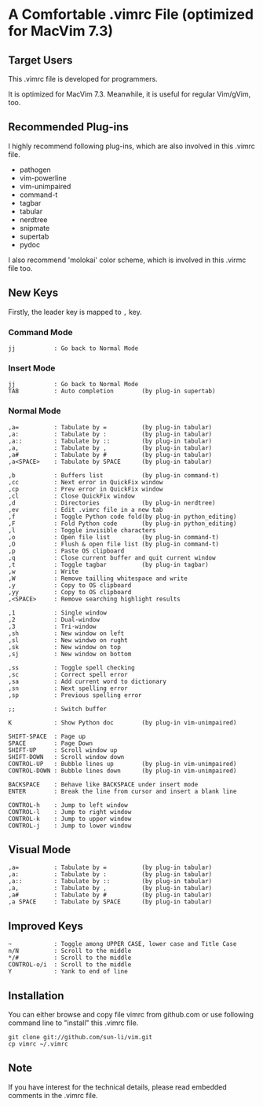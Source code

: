# A Comfortable .vimrc File (optimized for MacVim 7.3)

## Target Users

This .vimrc file is developed for programmers.

It is optimized for MacVim 7.3.  Meanwhile, it is useful for regular Vim/gVim, too.

## Recommended Plug-ins

I highly recommend following plug-ins, which are also involved in this .vimrc file.

* pathogen
* vim-powerline
* vim-unimpaired
* command-t
* tagbar
* tabular
* nerdtree
* snipmate
* supertab
* pydoc

I also recommend 'molokai' color scheme, which is involved in this .virmc file too.

## New Keys

Firstly, the leader key is mapped to `,` key.

### Command Mode

    jj           : Go back to Normal Mode

### Insert Mode

    jj           : Go back to Normal Mode
    TAB          : Auto completion        (by plug-in supertab)

### Normal Mode

    ,a=          : Tabulate by =          (by plug-in tabular)
    ,a:          : Tabulate by :          (by plug-in tabular)
    ,a::         : Tabulate by ::         (by plug-in tabular)
    ,a,          : Tabulate by ,          (by plug-in tabular)
    ,a#          : Tabulate by #          (by plug-in tabular)
    ,a<SPACE>    : Tabulate by SPACE      (by plug-in tabular)

    ,b           : Buffers list           (by plug-in command-t)
    ,cc          : Next error in QuickFix window
    ,cp          : Prev error in QuickFix window
    ,cl          : Close QuickFix window
    ,d           : Directories            (by plug-in nerdtree)
    ,ev          : Edit .vimrc file in a new tab
    ,f           : Toggle Python code fold(by plug-in python_editing)
    ,F           : Fold Python code       (by plug-in python_editing)
    ,l           : Toggle invisible characters
    ,o           : Open file list         (by plug-in command-t)
    ,O           : Flush & open file list (by plug-in command-t)
    ,p           : Paste OS clipboard
    ,q           : Close current buffer and quit current window
    ,t           : Toggle tagbar          (by plug-in tagbar)
    ,w           : Write
    ,W           : Remove tailling whitespace and write
    ,y           : Copy to OS clipboard
    ,yy          : Copy to OS clipboard
    ,<SPACE>     : Remove searching highlight results

    ,1           : Single window
    ,2           : Dual-window
    ,3           : Tri-window
    ,sh          : New window on left
    ,sl          : New windwo on rught
    ,sk          : New window on top
    ,sj          : New window on bottom

    ,ss          : Toggle spell checking
    ,sc          : Correct spell error
    ,sa          : Add current word to dictionary
    ,sn          : Next spelling error
    ,sp          : Previous spelling error

    ;;           : Switch buffer

    K            : Show Python doc        (by plug-in vim-unimpaired)

    SHIFT-SPACE  : Page up
    SPACE        : Page Down
    SHIFT-UP     : Scroll window up
    SHIFT-DOWN   : Scroll window down
    CONTROL-UP   : Bubble lines up        (by plug-in vim-unimpaired)
    CONTROL-DOWN : Bubble lines down      (by plug-in vim-unimpaired)

    BACKSPACE    : Behave like BACKSPACE under insert mode
    ENTER        : Break the line from cursor and insert a blank line

    CONTROL-h    : Jump to left window
    CONTROL-l    : Jump to right window
    CONTROL-k    : Jump to upper window
    CONTROL-j    : Jump to lower window

## Visual Mode

    ,a=          : Tabulate by =          (by plug-in tabular)
    ,a:          : Tabulate by :          (by plug-in tabular)
    ,a::         : Tabulate by ::         (by plug-in tabular)
    ,a,          : Tabulate by ,          (by plug-in tabular)
    ,a#          : Tabulate by #          (by plug-in tabular)
    ,a SPACE     : Tabulate by SPACE      (by plug-in tabular)

## Improved Keys

    ~            : Toggle among UPPER CASE, lower case and Title Case
    n/N          : Scroll to the middle
    */#          : Scroll to the middle
    CONTROL-o/i  : Scroll to the middle
    Y            : Yank to end of line

## Installation

You can either browse and copy file vimrc from github.com or use following command line to "install" this .vimrc file.

    git clone git://github.com/sun-li/vim.git
    cp vimrc ~/.vimrc

## Note

If you have interest for the technical details, please read embedded comments in the .vimrc file.
